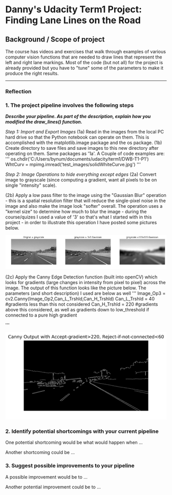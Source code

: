 # Danny's Udacity Term1 Project:  Finding Lane Lines on the Road

## Background / Scope of project
The course has videos and exercises that walk through examples of various computer vision functions that are needed to draw lines that represent the left and right lane markings.  Most of the code (but not all) for the project is already provided but you have to "tune" some of the parameters to make it produce the right results.



[//]: # (Image References)

[imageA]: ./images_in_writeup/DWB-writeup1.jpg "Grayscale"
[imageB]: ./images_in_writeup/Canny-fig.jpg "Grayscale"

---

### Reflection

### 1. The project pipeline involves the following steps

***Describe your pipeline. As part of the description, explain how you modified the draw_lines() function.***

_Step 1: Import and Export Images_
(1a) Read in the images from the local PC hard drive so that the Python notebook can operate on them.  This is accomplished with the matplotlib.image package and the os package.
(1b) Create directory to save files and save images to this new directory after operating on them.  Same packages as '1a'.  A Couple of code examples are:
'''
os.chdir('C:/Users/bynum/documents/udacity/term1/DWB-T1-P1')
WhtCurv = mpimg.imread('test_images/solidWhiteCurve.jpg')
'''

_Step 2: Image Operations to hide everything except edges_
(2a) Convert image to grayscale (since computing a gradient, want all pixels to be on single "intensity" scale).

(2b) Apply a low pass filter to the image using the "Gaussian Blur" operation - this is a spatial resolution filter that will reduce the single-pixel noise in the image and also make the image look "softer" overall.  The operation uses a "kernel size" to determine how much to blur the image - during the course/quizes I used a value of '3' so that's what I started with in this project - in order to illustrate this operation I have posted some pictures below.

![Blured][imageA]

(2c) Apply the Canny Edge Detection function (built into openCV) which looks for gradients (large changes in intensity from pixel to pixel) across the image.  The output of this function looks like the picture below.  The parameters (and short description) I used are below as well
'''
Image_Op3 = cv2.Canny(Image_Op2,Can_L_Trshld,Can_H_Trshld)
Can_L_Trshld = 40  #gradients less than this not considered
Can_H_Trshld = 220 #gradients above this considered, as well as gradients down to low_threshold if connected to a pure high gradient

'''

![Blured][imageB]


### 2. Identify potential shortcomings with your current pipeline


One potential shortcoming would be what would happen when ... 

Another shortcoming could be ...


### 3. Suggest possible improvements to your pipeline

A possible improvement would be to ...

Another potential improvement could be to ...
